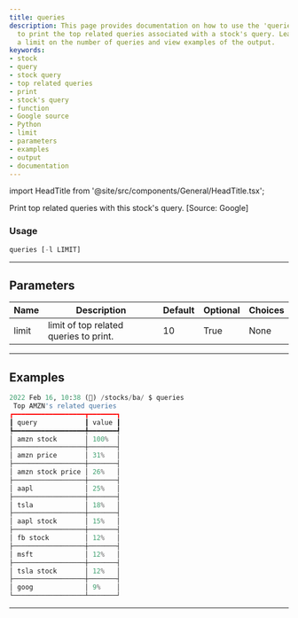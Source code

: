 ```yaml
---
title: queries
description: This page provides documentation on how to use the 'queries' function
  to print the top related queries associated with a stock's query. Learn how to set
  a limit on the number of queries and view examples of the output.
keywords:
- stock
- query
- stock query
- top related queries
- print
- stock's query
- function
- Google source
- Python
- limit
- parameters
- examples
- output
- documentation
---
```


import HeadTitle from '@site/src/components/General/HeadTitle.tsx';

<HeadTitle title="queries - Ba - Stocks - Reference | OpenBB Terminal Docs" />

Print top related queries with this stock's query. [Source: Google]

### Usage

```python
queries [-l LIMIT]
```

---

## Parameters

| Name | Description | Default | Optional | Choices |
| ---- | ----------- | ------- | -------- | ------- |
| limit | limit of top related queries to print. | 10 | True | None |


---

## Examples

```python
2022 Feb 16, 10:38 (🦋) /stocks/ba/ $ queries
 Top AMZN's related queries
┏━━━━━━━━━━━━━━━━━━┳━━━━━━━┓
┃ query            ┃ value ┃
┡━━━━━━━━━━━━━━━━━━╇━━━━━━━┩
│ amzn stock       │ 100%  │
├──────────────────┼───────┤
│ amzn price       │ 31%   │
├──────────────────┼───────┤
│ amzn stock price │ 26%   │
├──────────────────┼───────┤
│ aapl             │ 25%   │
├──────────────────┼───────┤
│ tsla             │ 18%   │
├──────────────────┼───────┤
│ aapl stock       │ 15%   │
├──────────────────┼───────┤
│ fb stock         │ 12%   │
├──────────────────┼───────┤
│ msft             │ 12%   │
├──────────────────┼───────┤
│ tsla stock       │ 12%   │
├──────────────────┼───────┤
│ goog             │ 9%    │
└──────────────────┴───────┘
```
---

